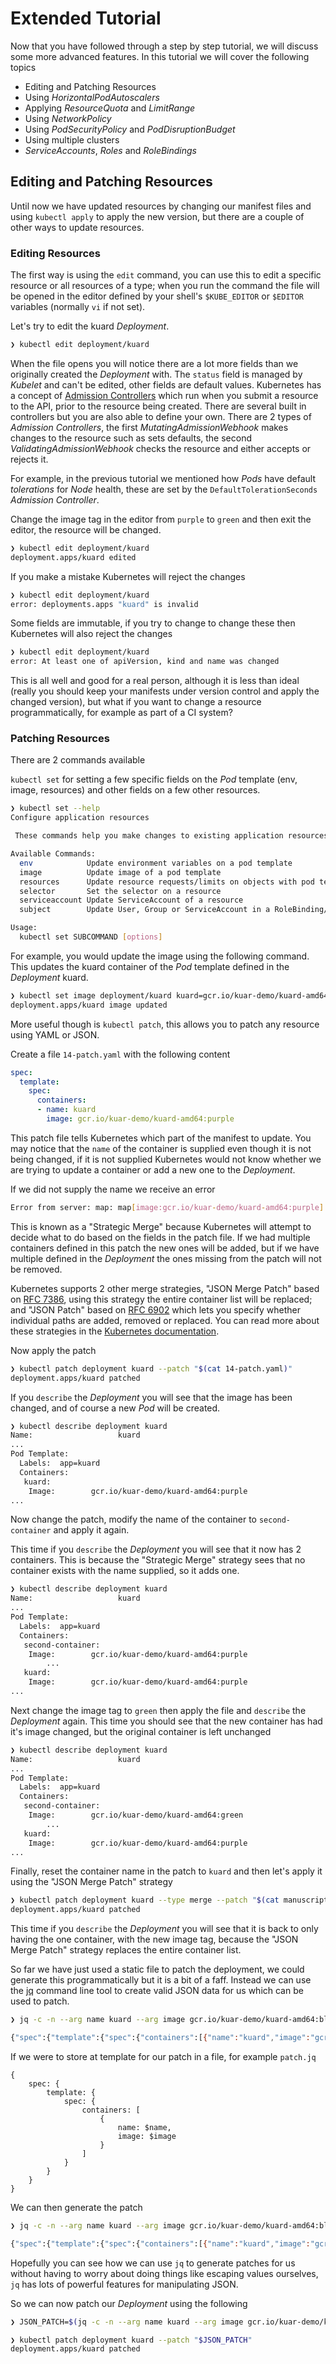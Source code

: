 # Extended Tutorial

Now that you have followed through a step by step tutorial, we will discuss some more advanced features. In this tutorial we will cover the following topics

- Editing and Patching Resources
- Using *HorizontalPodAutoscalers*
- Applying *ResourceQuota* and *LimitRange*
- Using *NetworkPolicy*
- Using *PodSecurityPolicy* and *PodDisruptionBudget*
- Using multiple clusters
- *ServiceAccounts*, *Roles* and *RoleBindings*

## Editing and Patching Resources

Until now we have updated resources by changing our manifest files and using `kubectl apply` to apply the new version, but there are a couple of other ways to update resources.

### Editing Resources

The first way is using the `edit` command, you can use this to edit a specific resource or all resources of a type; when you run the command the file will be opened in the editor defined by your shell's `$KUBE_EDITOR` or `$EDITOR` variables (normally `vi` if not set).

Let's try to edit the kuard *Deployment*.

```bash
❯ kubectl edit deployment/kuard
```

When the file opens you will notice there are a lot more fields than we originally created the *Deployment* with. The `status` field is managed by *Kubelet* and can't be edited, other fields are default values. Kubernetes has a concept of [Admission Controllers](https://kubernetes.io/docs/reference/access-authn-authz/admission-controllers/) which run when you submit a resource to the API, prior to the resource being created. There are several built in controllers but you are also able to define your own. There are 2 types of *Admission Controllers*, the first *MutatingAdmissionWebhook* makes changes to the resource such as sets defaults, the second *ValidatingAdmissionWebhook* checks the resource and either accepts or rejects it.

For example, in the previous tutorial we mentioned how *Pods* have default *tolerations* for *Node* health, these are set by the `DefaultTolerationSeconds` *Admission Controller*.

Change the image tag in the editor from `purple` to `green` and then exit the editor, the resource will be changed.

```bash
❯ kubectl edit deployment/kuard
deployment.apps/kuard edited
```

If you make a mistake Kubernetes will reject the changes

```bash
❯ kubectl edit deployment/kuard
error: deployments.apps "kuard" is invalid
```

Some fields are immutable, if you try to change to change these then Kubernetes will also reject the changes

```bash
❯ kubectl edit deployment/kuard
error: At least one of apiVersion, kind and name was changed
```

This is all well and good for a real person, although it is less than ideal (really you should keep your manifests under version control and apply the changed version), but what if you want to change a resource programmatically, for example as part of a CI system?

### Patching Resources

There are 2 commands available

`kubectl set` for setting a few specific fields on the *Pod* template (env, image, resources) and other fields on a few other resources.

```bash
❯ kubectl set --help
Configure application resources

 These commands help you make changes to existing application resources.

Available Commands:
  env            Update environment variables on a pod template
  image          Update image of a pod template
  resources      Update resource requests/limits on objects with pod templates
  selector       Set the selector on a resource
  serviceaccount Update ServiceAccount of a resource
  subject        Update User, Group or ServiceAccount in a RoleBinding/ClusterRoleBinding

Usage:
  kubectl set SUBCOMMAND [options]
```

For example, you would update the image using the following command. This updates the kuard container of the *Pod* template defined in the *Deployment* kuard.

```bash
❯ kubectl set image deployment/kuard kuard=gcr.io/kuar-demo/kuard-amd64:blue
deployment.apps/kuard image updated
```

More useful though is `kubectl patch`, this allows you to patch any resource using YAML or JSON. 

Create a file `14-patch.yaml` with the following content

```yaml
spec:
  template:
    spec:
      containers:
      - name: kuard
        image: gcr.io/kuar-demo/kuard-amd64:purple
```

This patch file tells Kubernetes which part of the manifest to update. You may notice that the `name` of the container is supplied even though it is not being changed, if it is not supplied Kubernetes would not know whether we are trying to update a container or add a new one to the *Deployment*.

If we did not supply the name we receive an error

```bash
Error from server: map: map[image:gcr.io/kuar-demo/kuard-amd64:purple] does not contain declared merge key: name
```

This is known as a "Strategic Merge" because Kubernetes will attempt to decide what to do based on the fields in the patch file. If we had multiple containers defined in this patch the new ones will be added, but if we have multiple defined in the *Deployment* the ones missing from the patch will not be removed.

Kubernetes supports 2 other merge strategies, "JSON Merge Patch" based on [RFC 7386](https://tools.ietf.org/html/rfc7386), using this strategy the entire container list will be replaced; and "JSON Patch" based on [RFC 6902](https://tools.ietf.org/html/rfc6902) which lets you specify whether individual paths are added, removed or replaced. You can read more about these strategies in the [Kubernetes documentation](https://kubernetes.io/docs/tasks/run-application/update-api-object-kubectl-patch/).

Now apply the patch

```bash
❯ kubectl patch deployment kuard --patch "$(cat 14-patch.yaml)"
deployment.apps/kuard patched
```

If you `describe` the *Deployment* you will see that the image has been changed, and of course a new *Pod* will be created.

```bash
❯ kubectl describe deployment kuard
Name:                   kuard
...
Pod Template:
  Labels:  app=kuard
  Containers:
   kuard:
    Image:        gcr.io/kuar-demo/kuard-amd64:purple
...
```

Now change the patch, modify the name of the container to `second-container` and apply it again.

This time if you `describe` the *Deployment* you will see that it now has 2 containers. This is because the "Strategic Merge" strategy sees that no container exists with the name supplied, so it adds one.

```bash
❯ kubectl describe deployment kuard
Name:                   kuard
...
Pod Template:
  Labels:  app=kuard
  Containers:
   second-container:
    Image:        gcr.io/kuar-demo/kuard-amd64:purple
		...
   kuard:
    Image:        gcr.io/kuar-demo/kuard-amd64:purple
...
```

Next change the image tag to `green` then apply the file and `describe` the *Deployment* again. This time you should see that the new container has had it's image changed, but the original container is left unchanged

```bash
❯ kubectl describe deployment kuard
Name:                   kuard
...
Pod Template:
  Labels:  app=kuard
  Containers:
   second-container:
    Image:        gcr.io/kuar-demo/kuard-amd64:green
		...
   kuard:
    Image:        gcr.io/kuar-demo/kuard-amd64:purple
...
```

Finally, reset the container name in the patch to `kuard` and then let's apply it using the "JSON Merge Patch" strategy

```bash
❯ kubectl patch deployment kuard --type merge --patch "$(cat manuscript/resources/code/14-patch.yaml)"
deployment.apps/kuard patched
```

This time if you `describe` the *Deployment* you will see that it is back to only having the one container, with the new image tag, because the "JSON Merge Patch" strategy replaces the entire container list.

So far we have just used a static file to patch the deployment, we could generate this programmatically but it is a bit of a faff. Instead we can use the [jq](https://stedolan.github.io/jq/) command line tool to create valid JSON data for us which can be used to patch.

```bash
❯ jq -c -n --arg name kuard --arg image gcr.io/kuar-demo/kuard-amd64:blue '{ spec: { template: { spec: { containers:[ { name: $name, image: $image } ] } } } }'

{"spec":{"template":{"spec":{"containers":[{"name":"kuard","image":"gcr.io/kuar-demo/kuard-amd64:blue"}]}}}}
```

If we were to store at template for our patch in a file, for example `patch.jq`

```jq
{
	spec: {
		template: {
			spec: {
				containers: [
					{
						name: $name,
						image: $image
					}
				]
			}
		}
	}
}
```

We can then generate the patch

```bash
❯ jq -c -n --arg name kuard --arg image gcr.io/kuar-demo/kuard-amd64:blue -f patch.jq

{"spec":{"template":{"spec":{"containers":[{"name":"kuard","image":"gcr.io/kuar-demo/kuard-amd64:blue"}]}}}}
```

Hopefully you can see how we can use `jq` to generate patches for us without having to worry about doing things like escaping values ourselves, `jq` has lots of powerful features for manipulating JSON.

So we can now patch our *Deployment* using the following

```bash
❯ JSON_PATCH=$(jq -c -n --arg name kuard --arg image gcr.io/kuar-demo/kuard-amd64:blue -f patch.jq)

❯ kubectl patch deployment kuard --patch "$JSON_PATCH"
deployment.apps/kuard patched
```

